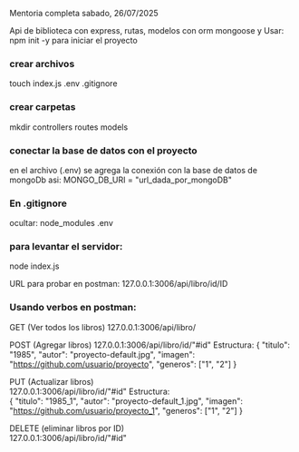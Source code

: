 Mentoria completa sabado, 26/07/2025

Api de biblioteca con express, rutas, modelos con orm mongoose y
Usar: npm init -y para iniciar el proyecto 
<br/>

### crear archivos
touch index.js .env .gitignore
<br/>

### crear carpetas
mkdir controllers routes models
<br/>

### conectar la base de datos con el proyecto
en el archivo (.env) se agrega la conexión con la base de datos de mongoDb asi:
MONGO_DB_URI = "url_dada_por_mongoDB"
<br/>

### En .gitignore
ocultar:
node_modules
.env
<br/>

### para levantar el servidor:
node index.js
<br/>

URL para probar en postman:
127.0.0.1:3006/api/libro/id/ID
<br/>

### Usando verbos en postman:
GET (Ver todos los libros)
127.0.0.1:3006/api/libro/
<br/>

POST (Agregar libros)
127.0.0.1:3006/api/libro/id/"#id"
Estructura:
  {
    "titulo": "1985",
    "autor": "proyecto-default.jpg",
    "imagen": "https://github.com/usuario/proyecto",
    "generos": ["1", "2"]
  }
<br/>

PUT (Actualizar libros) <br/>
127.0.0.1:3006/api/libro/id/"#id"
Estructura: <br/>
  { 
    "titulo": "1985_1",
    "autor": "proyecto-default_1.jpg",
    "imagen": "https://github.com/usuario/proyecto_1",
    "generos": ["1", "2"]
  }
<br/>

DELETE (eliminar libros por ID) <br/>
127.0.0.1:3006/api/libro/id/"#id"

